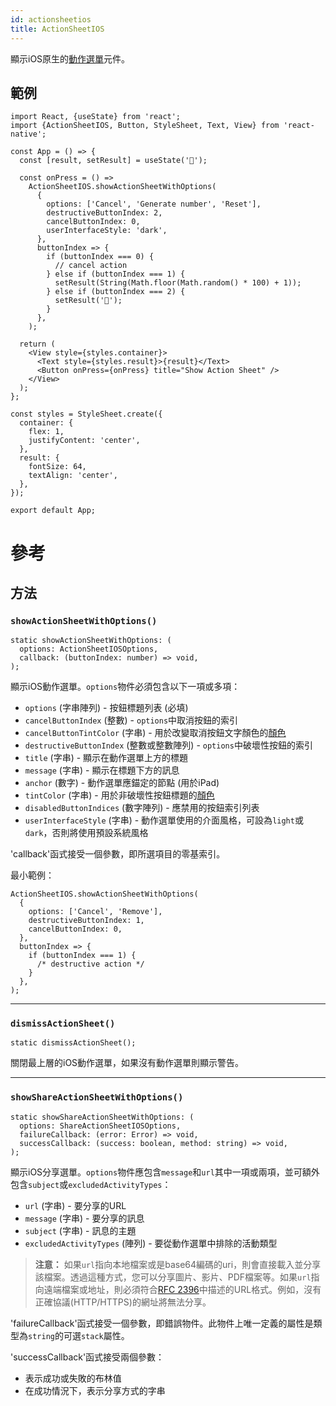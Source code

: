 ```yaml
---
id: actionsheetios
title: ActionSheetIOS
---
```


顯示iOS原生的[動作選單](https://developer.apple.com/design/human-interface-guidelines/ios/views/action-sheets/)元件。

## 範例

```SnackPlayer name=ActionSheetIOS&supportedPlatforms=ios
import React, {useState} from 'react';
import {ActionSheetIOS, Button, StyleSheet, Text, View} from 'react-native';

const App = () => {
  const [result, setResult] = useState('🔮');

  const onPress = () =>
    ActionSheetIOS.showActionSheetWithOptions(
      {
        options: ['Cancel', 'Generate number', 'Reset'],
        destructiveButtonIndex: 2,
        cancelButtonIndex: 0,
        userInterfaceStyle: 'dark',
      },
      buttonIndex => {
        if (buttonIndex === 0) {
          // cancel action
        } else if (buttonIndex === 1) {
          setResult(String(Math.floor(Math.random() * 100) + 1));
        } else if (buttonIndex === 2) {
          setResult('🔮');
        }
      },
    );

  return (
    <View style={styles.container}>
      <Text style={styles.result}>{result}</Text>
      <Button onPress={onPress} title="Show Action Sheet" />
    </View>
  );
};

const styles = StyleSheet.create({
  container: {
    flex: 1,
    justifyContent: 'center',
  },
  result: {
    fontSize: 64,
    textAlign: 'center',
  },
});

export default App;
```

# 參考

## 方法

### `showActionSheetWithOptions()`

```tsx
static showActionSheetWithOptions: (
  options: ActionSheetIOSOptions,
  callback: (buttonIndex: number) => void,
);
```

顯示iOS動作選單。`options`物件必須包含以下一項或多項：

- `options` (字串陣列) - 按鈕標題列表 (必填)
- `cancelButtonIndex` (整數) - `options`中取消按鈕的索引
- `cancelButtonTintColor` (字串) - 用於改變取消按鈕文字顏色的[顏色](colors)
- `destructiveButtonIndex` (整數或整數陣列) - `options`中破壞性按鈕的索引
- `title` (字串) - 顯示在動作選單上方的標題
- `message` (字串) - 顯示在標題下方的訊息
- `anchor` (數字) - 動作選單應錨定的節點 (用於iPad)
- `tintColor` (字串) - 用於非破壞性按鈕標題的[顏色](colors)
- `disabledButtonIndices` (數字陣列) - 應禁用的按鈕索引列表
- `userInterfaceStyle` (字串) - 動作選單使用的介面風格，可設為`light`或`dark`，否則將使用預設系統風格

'callback'函式接受一個參數，即所選項目的零基索引。

最小範例：

```tsx
ActionSheetIOS.showActionSheetWithOptions(
  {
    options: ['Cancel', 'Remove'],
    destructiveButtonIndex: 1,
    cancelButtonIndex: 0,
  },
  buttonIndex => {
    if (buttonIndex === 1) {
      /* destructive action */
    }
  },
);
```

---

### `dismissActionSheet()`

```tsx
static dismissActionSheet();
```

關閉最上層的iOS動作選單，如果沒有動作選單則顯示警告。

---

### `showShareActionSheetWithOptions()`

```tsx
static showShareActionSheetWithOptions: (
  options: ShareActionSheetIOSOptions,
  failureCallback: (error: Error) => void,
  successCallback: (success: boolean, method: string) => void,
);
```

顯示iOS分享選單。`options`物件應包含`message`和`url`其中一項或兩項，並可額外包含`subject`或`excludedActivityTypes`：

- `url` (字串) - 要分享的URL
- `message` (字串) - 要分享的訊息
- `subject` (字串) - 訊息的主題
- `excludedActivityTypes` (陣列) - 要從動作選單中排除的活動類型

> **注意：** 如果`url`指向本地檔案或是base64編碼的uri，則會直接載入並分享該檔案。透過這種方式，您可以分享圖片、影片、PDF檔案等。如果`url`指向遠端檔案或地址，則必須符合[RFC 2396](https://www.ietf.org/rfc/rfc2396.txt)中描述的URL格式。例如，沒有正確協議(HTTP/HTTPS)的網址將無法分享。

'failureCallback'函式接受一個參數，即錯誤物件。此物件上唯一定義的屬性是類型為`string`的可選`stack`屬性。

'successCallback'函式接受兩個參數：

- 表示成功或失敗的布林值
- 在成功情況下，表示分享方式的字串